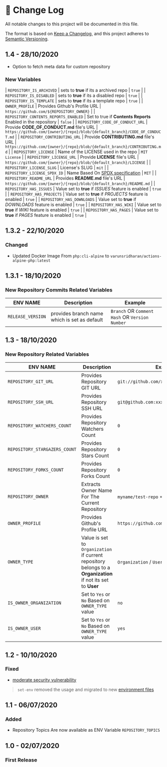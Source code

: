 # 📝  Change Log

All notable changes to this project will be documented in this file.

The format is based on [Keep a Changelog](https://keepachangelog.com/en/1.0.0/), and this project adheres to [Semantic Versioning](https://semver.org/spec/v2.0.0.html).

## 1.4 - 28/10/2020
* Option to fetch meta data for custom repository

### New Variables
| `REPOSITORY_IS_ARCHIVED` | sets to **true** if its a archived repo | `true` |
| `REPOSITORY_IS_DISABLED` | sets to **true** if its a disabled repo | `true` |
| `REPOSITORY_IS_TEMPLATE` | sets to **true** if its a template repo | `true` |
| `OWNER_PROFILE` | Provides Github's Profile URL | `https://github.com/${REPOSITORY_OWNER}` |
| `REPOSITORY_CONTENTS_REPORTS_ENABLED` | Set to true if **Contents Reports** Enabled in the repository | `false` |
| `REPOSITORY_CODE_OF_CONDUCT_URL` | Provide **CODE_OF_CONDUCT.md** file's URL | `https://github.com/{owner}/{repo}/blob/{default_branch}/CODE_OF_CONDUCT.md` |
| `REPOSITORY_CONTRIBUTING_URL` | Provide **CONTRIBUTING.md** file's URL | `https://github.com/{owner}/{repo}/blob/{default_branch}/CONTRIBUTING.md` |
| `REPOSITORY_LICENSE` | Name of the LICENSE used in the repo | `MIT License` |
| `REPOSITORY_LICENSE_URL` | Provide **LICENSE** file's URL | `https://github.com/{owner}/{repo}/blob/{default_branch}/LICENSE` |
| `REPOSITORY_LICENSE_SLUG` | License's SLUG | `mit` |
| `REPOSITORY_LICENSE_SPDX_ID` | Name Based On [SPDX specification](https://spdx.org/) | `MIT` |
| `REPOSITORY_README_URL` | Provides **README.md** file's URL | `https://github.com/{owner}/{repo}/blob/{default_branch}/README.md` |
| `REPOSITORY_HAS_ISSUES` | Value set to **true** if  _ISSUES_ feature is enabled | `true` |
| `REPOSITORY_HAS_PROJECTS` | Value set to **true** if  _PROJECTS_ feature is enabled | `true` |
| `REPOSITORY_HAS_DOWNLOADS` | Value set to **true** if  _DOWNLOADS_ feature is enabled | `true` |
| `REPOSITORY_HAS_WIKI` | Value set to **true** if  _WIKI_ feature is enabled | `true` |
| `REPOSITORY_HAS_PAGES` | Value set to **true** if  _PAGES_ feature is enabled | `true` |

## 1.3.2 - 22/10/2020
### Changed
* Updated Docker Image From `php:cli-alpine` to `varunsridharan/actions-alpine-php:latest`

## 1.3.1 - 18/10/2020
### New Repository Commits Related Variables
| ENV NAME | Description | Example |
| :---: | --- | --- |
|`RELEASE_VERSION` | provides branch name which is set as default | `Branch` OR `Comment Hash` OR `Version Number` |


## 1.3 - 18/10/2020
### New Repository Related Variables
| ENV NAME | Description | Example |
| --- | --- | --- |
| `REPOSITORY_GIT_URL` | Provides Repository GIT URL | `git://github.com/xxx/xxx.git` |
| `REPOSITORY_SSH_URL` | Provides Repository SSH URL | `git@github.com:xxx/xxx.git` |
| `REPOSITORY_WATCHERS_COUNT` | Provides Repository Watchers Count | `0` |
| `REPOSITORY_STARGAZERS_COUNT` | Provides Repository Stars Count | `0` |
| `REPOSITORY_FORKS_COUNT` | Provides Repository Forks Count | `0` |
| `REPOSITORY_OWNER` | Extracts Owner Name For The Current Repository | `myname/test-repo` => `myname` |
| `OWNER_PROFILE` | Provides Github's Profile URL | `https://github.com/${REPOSITORY_OWNER}` |
| `OWNER_TYPE` | Value is set to `Organization` if current repository belongs to a **Organization** if not its set to **User** | `Organization` / `User` |
| `IS_OWNER_ORGANIZATION` |Set to `Yes` or `No` Based on `OWNER_TYPE` value  | `no` |
| `IS_OWNER_USER` | Set to `Yes` or `No` Based on `OWNER_TYPE` value | `yes` |

## 1.2 - 10/10/2020
### Fixed
* [ moderate security vulnerability](https://github.blog/changelog/2020-10-01-github-actions-deprecating-set-env-and-add-path-commands/) 
> `set-env` removed the usage and migrated to new [environment files](https://docs.github.com/en/free-pro-team@latest/actions/reference/workflow-commands-for-github-actions#environment-files)

## 1.1 - 06/07/2020
### Added
* Repository Topics Are now available as ENV Variable `REPOSITORY_TOPICS`

## 1.0 - 02/07/2020
### First Release

<!--
Template
## Unreleased
### Added

### Changed

### Deprecated

### Removed

### Fixed

### Security
-->